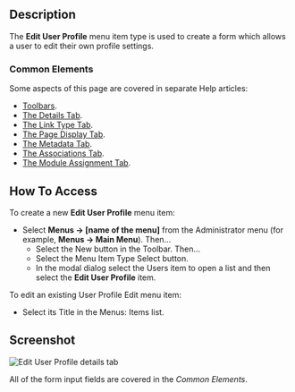 <!-- Filename: Help4.x:Menu_Item:_Edit_User_Profile / Display title: Edit User Profile -->

## Description

The **Edit User Profile** menu item type is used to create a form which
allows a user to edit their own profile settings.

### Common Elements

Some aspects of this page are covered in separate Help articles:

* [Toolbars](jdocmanual?article=help/common-elements/toolbars).
* [The Details Tab](jdocmanual?article=help/menu-items-common/menu-item-details).
* [The Link Type Tab](jdocmanual?article=help/menu-items-common/menu-item-link-type).
* [The Page Display Tab](jdocmanual?article=help/menu-items-common/menu-item-page-display).
* [The Metadata Tab](jdocmanual?article=help/menu-items-common/menu-item-metadata).
* [The Associations Tab](jdocmanual?article=help/common-elements/edit-associations).
* [The Module Assignment Tab](jdocmanual?article=help/menu-items-common/menu-item-module-assignment).

## How To Access

To create a new **Edit User Profile** menu item:

- Select **Menus → \[name of the menu\]** from the Administrator
  menu (for example, **Menus → Main Menu**). Then...
  - Select the New button in the Toolbar. Then...
  - Select the Menu Item Type Select button.
  - In the modal dialog select the Users item to open a list and then
    select the **Edit User Profile** item.

To edit an existing User Profile Edit menu item:

- Select its Title in the Menus: Items list.

## Screenshot

![Edit User Profile details tab](../../../en/images/menu-items/users-edit-user-profile-details-tab.png)

All of the form input fields are covered in the *Common Elements*.

